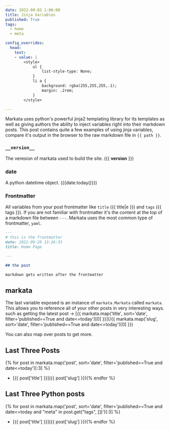 ```yaml
---
date: 2022-09-03 1:00:00
title: Jinja Variables
published: True
tags:
  - home
  - meta

config_overrides:
  head:
    text:
    - value: |
        <style>
            ul {
                list-style-type: None;
            }
            li a {
                background: rgba(255,255,255,.1);
                margin: .2rem;
            }
        </style>

---
```


Markata uses python's powerful jinja2 templating library for its templates as well as giving authors the ability to inject variables right into their markdown posts. This post contains quite a few examples of using jinja variables, compare it's output in the browser to the raw markdown file in `{{ path }}`.

### `__version__`

The veresion of markata used to build the site. ({{ __version__ }})

### date

A python datetime object. ({{date.today()}}) 

### Frontmatter

All variables from your post frontmatter like `title` ({{ title|e }}) and `tags` ({{
tags }}). If you are not familiar with frontmatter it's the content at the top
of a markdown file between `---`.  Markata uses the most common type of
frontmatter, `yaml`.

```md
---
# this is the frontmatter
date: 2022-09-29 13:26:33
title: Home Page

---

## the post

markdown gets written after the frontmatter

```

##  markata

The last variable exposed is an instance of `markata.Markata` called `markata`.
This allows you to reference all of your other posts in very interesting ways.
such as getting the latest post -> [{{ markata.map('title', sort='date', filter='published==True and date<=today')[0] }}](/{{ markata.map('slug', sort='date', filter='published==True and date<=today')[0] }})

You can also map over posts to get more.

## Last Three Posts

{% for post in markata.map('post', sort='date', filter='published==True and date<=today')[:3] %}
*  [{{ post['title'] }}]({{ post['slug'] }}){% endfor %}

## Last Three Python posts

{% for post in markata.map('post', sort='date', filter='published==True and date<=today and "meta" in post.get("tags", [])')[:3] %}
*  [{{ post['title'] }}]({{ post['slug'] }}){% endfor %}

